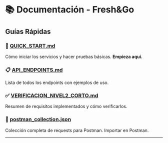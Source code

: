 # 📚 Documentación - Fresh&Go

## Guías Rápidas

### 🚀 [QUICK_START.md](QUICK_START.md)
Cómo iniciar los servicios y hacer pruebas básicas. **Empieza aquí.**

### 📋 [API_ENDPOINTS.md](API_ENDPOINTS.md)
Lista de todos los endpoints con ejemplos de uso.

### ✅ [VERIFICACION_NIVEL2_CORTO.md](VERIFICACION_NIVEL2_CORTO.md)
Resumen de requisitos implementados y cómo verificarlos.

### 📮 [postman_collection.json](postman_collection.json)
Colección completa de requests para Postman. Importar en Postman.

---

